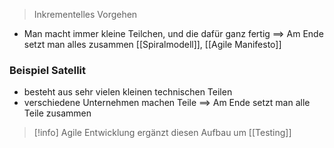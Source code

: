 > Inkrementelles Vorgehen

- Man macht immer kleine Teilchen, und die dafür ganz fertig
	==> Am Ende setzt man alles zusammen
[[Spiralmodell]], [[Agile Manifesto]]

### Beispiel Satellit
- besteht aus sehr vielen kleinen technischen Teilen
- verschiedene Unternehmen machen Teile
	==> Am Ende setzt man alle Teile zusammen

> [!info] Agile Entwicklung ergänzt diesen Aufbau um [[Testing]]